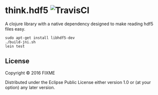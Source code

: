 # think.hdf5 ![TravisCI](https://travis-ci.com/thinktopic/think.hdf5.svg?token=pNFS4aJt3yqGNNwZvG5z&branch=master)

A clojure library with a native dependency designed to make reading hdf5 files easy.

```
sudo apt-get install libhdf5-dev
./build-jni.sh
lein test
```

## License

Copyright © 2016 FIXME

Distributed under the Eclipse Public License either version 1.0 or (at
your option) any later version.
